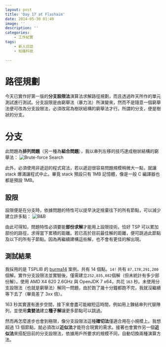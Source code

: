 ```yaml
---
layout: post
title: 'Day 17 at Flashaim'
date: 2014-05-30 01:49
image: ''
description: ''
categories:
    - 工作紀實
tags:
    - 新人日誌
    - 知識科技
 
---
```

# 路徑規劃
今天已實作好第一版的**分支設限法**演算法求解路徑規劃，而且透過昨天所作的單元測試進行測試。分支設限是由窮舉法（暴力法）所演變來，然而不是隨意一個窮舉法便可改為分支設限法，必須改寫為樹狀結構的窮舉法才行。所謂的分支，便是樹狀的分支。

# 分支
此問題為**排列問題**（另一種為**組合問題**），我以串列左移的技巧達成樹狀結構的窮舉法：
<img class="center" src="http://user-image.logdown.io/user/5845/blog/5862/post/202114/Zifq8ZN6RTOQpBrbSfR2_%E6%93%B7%E5%8F%96%E9%81%B8%E5%8F%96%E5%8D%80%E5%9F%9F_001.png" alt="Brute-force Search">

此外，必須使用非遞迴的程式寫法，若以遞迴很容易問題規模稍微大一點，就讓 stack 爆滿讓程式中止。畢竟 stack 預設只有 1MB 記憶體，像是一般 C 編譯器也都是預設 1MB。

## 設限
設限便是在分支時，依據問題的特性可以提早決定捨棄往下的所有節點，可以減少建立許多點：
<img class="center" src="http://user-image.logdown.io/user/5845/blog/5862/post/202114/xwmLpA3QSCjTEFUBBvo0_%E6%93%B7%E5%8F%96%E9%81%B8%E5%8F%96%E5%8D%80%E5%9F%9F_002.png" alt="B&amp;B">

由此可得知，問題特性必須要能**部份求解**才能用上設限技術。恰好 TSP 可以累加部份的路徑，求得當下累積的距離。若已高於目前最佳解的距離，便可跳過此節點及以下的所有子節點。因為再繼續建構這些解，也不會有更佳的解出現。

## 測試結果
我採用的是 TSPLIB 的 	[burma14][] 案例，共有 14 個點。`14!` 共有 `87,178,291,200` 個解。實作分支設限法並實驗後，僅需建立`252,835,082`個解（但未統計有多少部份解）。使用 AMD X4 620 2.6GHz 與 OpenJDK 7 x64，共花 `163` 秒。未使用分支設限法（也就是窮舉法）解同一問題，由於跑了幾十分鐘都跑不完，我就沒繼續等下去了（畢竟差了 3xx 倍）。

163 秒其實還有進步空間，接下來會盡可能縮短這時間，例如用上鍊結串列代替陣列，並使用**貪婪法**建立**種子解**讓更多節點可以跳過。

然而再怎麼進步也會到極限，像分支設限法這種**確切法**僅適合用在小規模上。我想超過 13 個節點，就必須改以**近似法**才能符合現實的需求。接著也會實作另一個**近似法**來搭配目前的分支設限法，依據用戶所要求的規模不同，自動切換兩種演算方法。

[burma14]: http://www.iwr.uni-heidelberg.de/groups/comopt/software/TSPLIB95/tsp/burma14.tsp.gz
